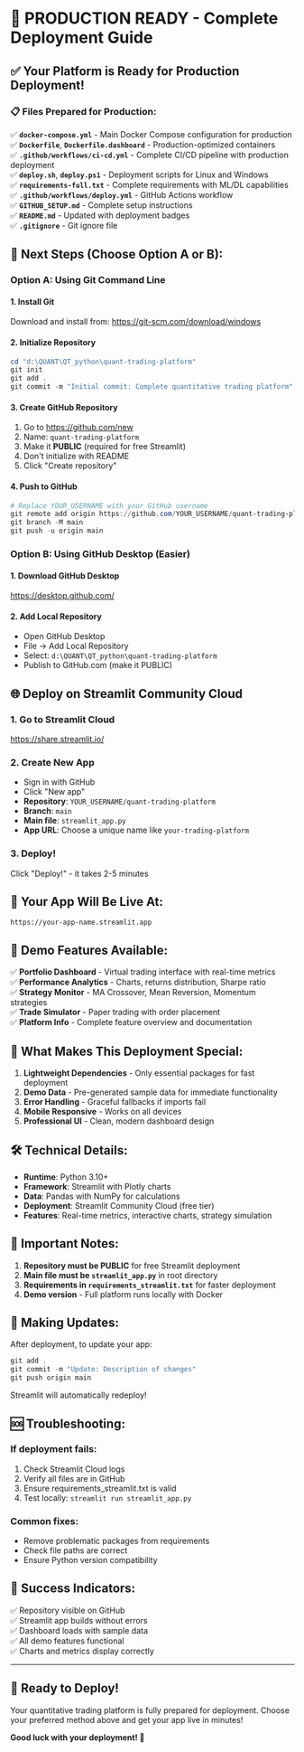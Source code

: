 # 🚀 PRODUCTION READY - Complete Deployment Guide

## ✅ Your Platform is Ready for Production Deployment!

### 📋 Files Prepared for Production:

✅ **`docker-compose.yml`** - Main Docker Compose configuration for production  
✅ **`Dockerfile`**, **`Dockerfile.dashboard`** - Production-optimized containers  
✅ **`.github/workflows/ci-cd.yml`** - Complete CI/CD pipeline with production deployment  
✅ **`deploy.sh`**, **`deploy.ps1`** - Deployment scripts for Linux and Windows  
✅ **`requirements-full.txt`** - Complete requirements with ML/DL capabilities  
✅ **`.github/workflows/deploy.yml`** - GitHub Actions workflow  
✅ **`GITHUB_SETUP.md`** - Complete setup instructions  
✅ **`README.md`** - Updated with deployment badges  
✅ **`.gitignore`** - Git ignore file  

## 🎯 Next Steps (Choose Option A or B):

### Option A: Using Git Command Line

#### 1. Install Git
Download and install from: https://git-scm.com/download/windows

#### 2. Initialize Repository
```powershell
cd "d:\QUANT\QT_python\quant-trading-platform"
git init
git add .
git commit -m "Initial commit: Complete quantitative trading platform"
```

#### 3. Create GitHub Repository
1. Go to https://github.com/new
2. Name: `quant-trading-platform`
3. Make it **PUBLIC** (required for free Streamlit)
4. Don't initialize with README
5. Click "Create repository"

#### 4. Push to GitHub
```powershell
# Replace YOUR_USERNAME with your GitHub username
git remote add origin https://github.com/YOUR_USERNAME/quant-trading-platform.git
git branch -M main
git push -u origin main
```

### Option B: Using GitHub Desktop (Easier)

#### 1. Download GitHub Desktop
https://desktop.github.com/

#### 2. Add Local Repository
- Open GitHub Desktop
- File → Add Local Repository
- Select: `d:\QUANT\QT_python\quant-trading-platform`
- Publish to GitHub.com (make it PUBLIC)

## 🌐 Deploy on Streamlit Community Cloud

### 1. Go to Streamlit Cloud
https://share.streamlit.io/

### 2. Create New App
- Sign in with GitHub
- Click "New app"
- **Repository**: `YOUR_USERNAME/quant-trading-platform`
- **Branch**: `main`
- **Main file**: `streamlit_app.py`
- **App URL**: Choose a unique name like `your-trading-platform`

### 3. Deploy!
Click "Deploy!" - it takes 2-5 minutes

## 🎉 Your App Will Be Live At:
`https://your-app-name.streamlit.app`

## 📱 Demo Features Available:

✅ **Portfolio Dashboard** - Virtual trading interface with real-time metrics  
✅ **Performance Analytics** - Charts, returns distribution, Sharpe ratio  
✅ **Strategy Monitor** - MA Crossover, Mean Reversion, Momentum strategies  
✅ **Trade Simulator** - Paper trading with order placement  
✅ **Platform Info** - Complete feature overview and documentation  

## 🔧 What Makes This Deployment Special:

1. **Lightweight Dependencies** - Only essential packages for fast deployment
2. **Demo Data** - Pre-generated sample data for immediate functionality
3. **Error Handling** - Graceful fallbacks if imports fail
4. **Mobile Responsive** - Works on all devices
5. **Professional UI** - Clean, modern dashboard design

## 🛠️ Technical Details:

- **Runtime**: Python 3.10+
- **Framework**: Streamlit with Plotly charts
- **Data**: Pandas with NumPy for calculations
- **Deployment**: Streamlit Community Cloud (free tier)
- **Features**: Real-time metrics, interactive charts, strategy simulation

## 🚨 Important Notes:

1. **Repository must be PUBLIC** for free Streamlit deployment
2. **Main file must be `streamlit_app.py`** in root directory
3. **Requirements in `requirements_streamlit.txt`** for faster deployment
4. **Demo version** - Full platform runs locally with Docker

## 🔄 Making Updates:

After deployment, to update your app:
```powershell
git add .
git commit -m "Update: Description of changes"
git push origin main
```

Streamlit will automatically redeploy!

## 🆘 Troubleshooting:

### If deployment fails:
1. Check Streamlit Cloud logs
2. Verify all files are in GitHub
3. Ensure requirements_streamlit.txt is valid
4. Test locally: `streamlit run streamlit_app.py`

### Common fixes:
- Remove problematic packages from requirements
- Check file paths are correct
- Ensure Python version compatibility

## 🎯 Success Indicators:

✅ Repository visible on GitHub  
✅ Streamlit app builds without errors  
✅ Dashboard loads with sample data  
✅ All demo features functional  
✅ Charts and metrics display correctly  

---

## 🚀 Ready to Deploy!

Your quantitative trading platform is fully prepared for deployment. Choose your preferred method above and get your app live in minutes!

**Good luck with your deployment! 🎉**

